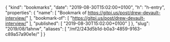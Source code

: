 {
  "kind": "bookmarks",
  "date": "2019-08-30T15:02:00+0100",
  "h": "h-entry",
  "properties": {
    "name": [
      "Bookmark of https://gitpi.us/post/drew-devault-interview/"
    ],
    "bookmark-of": [
      "https://gitpi.us/post/drew-devault-interview/"
    ],
    "published": [
      "2019-08-30T15:02:00+0100"
    ]
  },
  "slug": "2019/08/1ahnw",
  "aliases": [
    "/mf2/243d5b1d-b0a3-4859-9163-c89a57a90e1e/"
  ]
}
